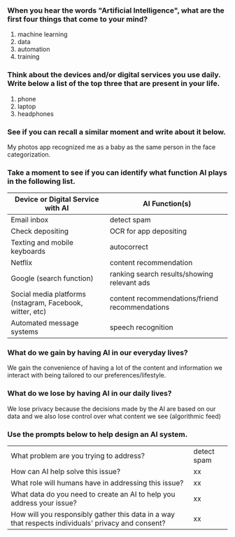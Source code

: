 ### When you hear the words "Artificial Intelligence", what are the first four things that come to your mind?
1. machine learning
2. data
3. automation
4. training

### Think about the devices and/or digital services you use daily. Write below a list of the top three that are present in your life.
1. phone
2. laptop
3. headphones

### See if you can recall a similar moment and write about it below.
My photos app recognized me as a baby as the same person in the face categorization.

### Take a moment to see if you can identify what function AI plays in the following list.
Device or Digital Service with AI | AI Function(s)
------------ | -------------
Email inbox | detect spam
Check depositing | OCR for app depositing
Texting and mobile keyboards | autocorrect
Netflix | content recommendation
Google (search function) | ranking search results/showing relevant ads
Social media platforms (nstagram, Facebook, witter, etc) | content recommendations/friend recommendations
Automated message systems | speech recognition

### What do we gain by having AI in our everyday lives?
We gain the convenience of having a lot of the content and information we interact with being tailored to our preferences/lifestyle.

### What do we lose by having AI in our daily lives?
We lose privacy because the decisions made by the AI are based on our data and we also lose control over what content we see (algorithmic feed)

### Use the prompts below to help design an AI system.
|     |     |
------------ | -------------
What problem are you trying to address? | detect spam
How can AI help solve this issue? | xx
What role will humans have in addressing this issue? | xx
What data do you need to create an AI to help you address your issue? | xx
How will you responsibly gather this data in a way that respects individuals' privacy and consent? | xx
